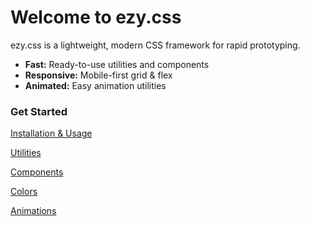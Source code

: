 # Welcome to ezy.css

ezy.css is a lightweight, modern CSS framework for rapid prototyping.

- **Fast:** Ready-to-use utilities and components
- **Responsive:** Mobile-first grid & flex
- **Animated:** Easy animation utilities

### Get Started

[Installation & Usage](getting-started.md)

[Utilities](utilities.md)

[Components](components.md)

[Colors](colors.md)

[Animations](animations.md)